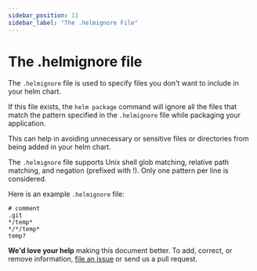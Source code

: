 ```yaml
---
sidebar_position: 11
sidebar_label: "The .helmignore File"
---
```

# The .helmignore file

The `.helmignore` file is used to specify files you don't want to include in your helm chart.

If this file exists, the `helm package` command will ignore all the files that match the pattern specified in the `.helmignore` file while packaging your application.

This can help in avoiding unnecessary or sensitive files or directories from being added in your helm chart.

The `.helmignore` file supports Unix shell glob matching, relative path matching, and negation (prefixed with !). Only one pattern per line is considered.

Here is an example `.helmignore` file:

```
# comment
.git
*/temp*
*/*/temp*
temp?
```

**We'd love your help** making this document better. To add, correct, or remove
information, [file an issue](https://github.com/helm/helm/issues) or
send us a pull request.
